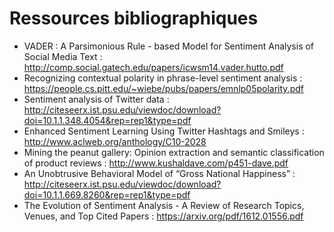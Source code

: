 # Ressources bibliographiques

* VADER : A Parsimonious Rule - based Model for Sentiment Analysis of Social Media Text : http://comp.social.gatech.edu/papers/icwsm14.vader.hutto.pdf
* Recognizing contextual polarity in phrase-level sentiment analysis : https://people.cs.pitt.edu/~wiebe/pubs/papers/emnlp05polarity.pdf
* Sentiment analysis of Twitter data : http://citeseerx.ist.psu.edu/viewdoc/download?doi=10.1.1.348.4054&rep=rep1&type=pdf
* Enhanced Sentiment Learning Using Twitter Hashtags and Smileys : http://www.aclweb.org/anthology/C10-2028
* Mining the peanut gallery:  Opinion extraction and semantic classification of product reviews : http://www.kushaldave.com/p451-dave.pdf
* An Unobtrusive Behavioral Model of “Gross National Happiness” : http://citeseerx.ist.psu.edu/viewdoc/download?doi=10.1.1.669.8260&rep=rep1&type=pdf
* The Evolution of Sentiment Analysis - A Review of Research Topics, Venues, and Top Cited Papers : https://arxiv.org/pdf/1612.01556.pdf